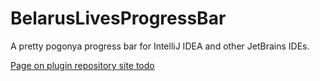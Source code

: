 # BelarusLivesProgressBar

A pretty pogonya progress bar for IntelliJ IDEA and other JetBrains IDEs.

[Page on plugin repository site todo](https://plugins.jetbrains.com/plugin/)

